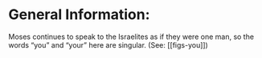 # General Information:

Moses continues to speak to the Israelites as if they were one man, so the words “you” and “your” here are singular. (See: [[figs-you]])